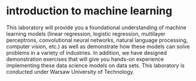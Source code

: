 # introduction to machine learning
 
This laboratory will provide you a foundational understanding of machine learning models (linear regression, logistic regression, multilayer perceptrons, convolutional neural networks, natural language processing, computer vision, etc.) as well as demonstrate how these models can solve problems in a variety of industries. In addition, we have designed demonstration exercises that will give you hands-on experience implementing these data science models on data sets. This laboratory is conducted under Warsaw University of Technology.
